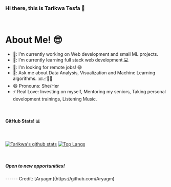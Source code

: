 ### Hi there, this is Tarikwa Tesfa 👋

<Br>
<h1>About Me! 😎</h1>

- 🔭: I’m currently working on Web development and small ML projects.
- 🌱: I’m currently learning full stack web development.💻
- 🤔: I’m looking for remote jobs! 😅
- 💬: Ask me about Data Analysis, Visualization and Machine Learning algorithms. 📊📈🤖🧠
- 😄  Pronouns: She/Her
- ⚡  Real Love: Investing on myself, Mentoring my seniors, Taking personal development trainings, Listening Music.
  
<Br>
<h4>GitHub Stats! 📊</h4>
<Br>
  
[![Tarikwa's github stats](https://github-readme-stats.vercel.app/api?username=tariktesfa&show_icons=true&theme=merko)](https://github.com/tariktesfa/github-readme-stats) [![Top Langs](https://github-readme-stats.vercel.app/api/top-langs/?username=tariktesfa&layout=compact&theme=merko)](https://github.com/tariktesfa/github-readme-stats)
  
<Br>
<h5>Open to new opportunities!</h5>
------
Credit: [Aryagm](https://github.com/Aryagm)

